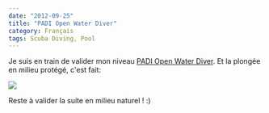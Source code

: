 ```yaml
---
date: "2012-09-25"
title: "PADI Open Water Diver"
category: Français
tags: Scuba Diving, Pool
---
```


Je suis en train de valider mon niveau
[PADI Open Water Diver](https://amzn.com/B003JX0AUK/?tag=kevideld-20). Et la
plongée en milieu protégé, c'est fait:

![](/uploads/2012/padi-open-water-diver-photo.jpg)

Reste à valider la suite en milieu naturel&nbsp;! :)
